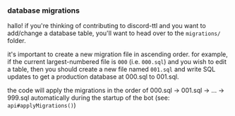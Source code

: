 ### database migrations

hallo! if you're thinking of contributing to discord-ttl and you want to add/change a database table,
you'll want to head over to the `migrations/` folder.

it's important to create a new migration file in ascending order. for example, if the current largest-numbered
file is `000` (i.e. `000.sql`) and you wish to edit a table, then you should create a new file named `001.sql` 
and write SQL updates to get a production database at 000.sql to 001.sql.

the code will apply the migrations in the order of 000.sql -> 001.sql -> ... -> 999.sql automatically during the startup of the bot (see: `api#applyMigrations()`)